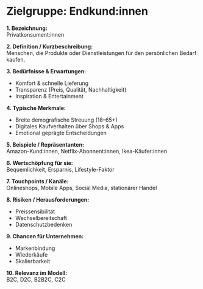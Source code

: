 # Zielgruppe: Endkund:innen

**1. Bezeichnung:**  
Privatkonsument:innen  

**2. Definition / Kurzbeschreibung:**  
Menschen, die Produkte oder Dienstleistungen für den persönlichen Bedarf kaufen.  

**3. Bedürfnisse & Erwartungen:**  
- Komfort & schnelle Lieferung  
- Transparenz (Preis, Qualität, Nachhaltigkeit)  
- Inspiration & Entertainment  

**4. Typische Merkmale:**  
- Breite demografische Streuung (18–65+)  
- Digitales Kaufverhalten über Shops & Apps  
- Emotional geprägte Entscheidungen  

**5. Beispiele / Repräsentanten:**  
Amazon-Kund:innen, Netflix-Abonnent:innen, Ikea-Käufer:innen  

**6. Wertschöpfung für sie:**  
Bequemlichkeit, Ersparnis, Lifestyle-Faktor  

**7. Touchpoints / Kanäle:**  
Onlineshops, Mobile Apps, Social Media, stationärer Handel  

**8. Risiken / Herausforderungen:**  
- Preissensibilität  
- Wechselbereitschaft  
- Datenschutzbedenken  

**9. Chancen für Unternehmen:**  
- Markenbindung  
- Wiederkäufe  
- Skalierbarkeit  

**10. Relevanz im Modell:**  
B2C, D2C, B2B2C, C2C  
